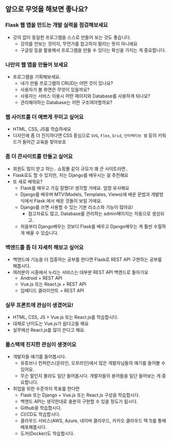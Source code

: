 ## 앞으로 무엇을 해보면 좋나요?

### Flask 웹 앱을 만드는 개발 실력을 점검해보세요
- 강의 없이 동일한 프로그램을 스스로 만들어 보는 것도 좋습니다.
    - 강의를 안보는 것이지, 무언가를 참고하지 말라는 뜻이 아니에요
    - 구글링 등을 활용해서 프로그램을 만들 수 있다는 확신을 가지는 게 중요합니다.

### 나만의 웹 앱을 만들어 보세요
- 프로그램을 기획해보세요.
    - 내가 만들 프로그램의 CRUD는 어떤 것이 있나요?
    - 사용자가 볼 화면은 무엇이 있을까요?
    - 사용자는 서비스 이용시 어떤 페이지와 Database를 사용하게 되나요?
    - 관리해야하는 Database는 어떤 구조여야할까요?


### 웹 사이트를 더 예쁘게 꾸미고 싶어요
- HTML, CSS, JS를 학습하세요
- 디자인에 좀 더 진지하다면 CSS 중심으로 `SVG`, `Flex`, `Grid`, `인터렉티브 웹` 등의 키워드가 들어간 교육을 찾아보죠

### 좀 더 큰사이트를 만들고 싶어요
- 회원도 많이 받고 하는.. 쇼핑몰 같이 규모가 꽤 큰 사이트라면..
- Flask로도 할 수 있지만, 저는 Django를 배우시는 걸 추천해요
- 또 새로 배워요?
    - Flask를 배우고 가길 잘했다! 생각할 거에요. 엄청 유사해요
    - Django를 배우며 MTV(Models, Templates, Views)에 배운 문법과 개발방식에서 Flask 에서 배운 것들이 보일 거에요.
    - Django를 쓰면 사용할 수 있는 기본 리소스와 기능이 많아요!
        - 참고자료도 많고, Database를 관리하는 admin페이지는 자동으로 생성되고.
    - 처음부터 Django배우는 것보다 Flask를 배우고 Django배우는 게 훨씬 수월하게 배울 수 있습니다.

### 백엔드를 좀 더 자세히 해보고 싶어요
- 백엔드에 기능을 더 집중하는 공부를 한다면 Flask로 REST API 구현하는 공부를 해봅시다.
- 여러분이 시중에서 누리는 서비스는 대부분 REST API 백엔드로 돌아가요
    - Android + REST API
    - Vue.js 또는 React.js + REST API
    - 임베디드 클라이언트 + REST API

### 실무 프론트에 관심이 생겼어요!
- HTML, CSS, JS > Vue.js 또는 React.js를 학습합시다.
- 대체로 난이도는 Vue.js가 쉽다고들 해요
- 실무에선 React.js를 많이 쓴다고 해요.

### 풀스택에 진지한 관심이 생겻어요
- 개발자들 얘기를 들어봅시다.
    - 유튜브나 컨퍼런스(온라인, 오프라인)에서 많은 개발자님들의 얘기를 들어볼 수 있어요.
    - 무슨 말인지 몰라도 일단 들어봅시다. 개발자들의 용어들을 일단 들어보는 게 중요합니다. 
- 취업을 위한 수준까지 목표를 한다면
    - Flask 또는 Django + Vue.js 또는 React.js 구성을 학습합시다.
    - 백엔드 API는 생각한대로 충분히 구현할 수 있을 정도가 됩시다.
    - Github을 학습합시다.
    - CI/CD도 학습합시다.
    - 클라우드 서비스(AWS, Azure, 네이버 클라우드, 카카오 클라우드 택 1)를 통해 배포해봅시다.
    - 도커(Docker)도 학습합시다.
